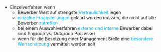 
- Einzelverfahren wenn 
	- Bewerber Wert auf strengste <span style="color:rgb(0, 176, 240)">Vertraulichkeit</span> legen
	- <span style="color:rgb(0, 176, 240)">einzelne Fragestellungen</span> geklärt werden müssen, die nicht auf alle Bewerber <span style="color:rgb(0, 176, 240)">zutreffen</span>
	- bei einem Auswahlverfahren <span style="color:rgb(0, 176, 240)">externe und interne</span> Bewerber dabei sind (Ingroup vs. Outgroup Prozesse)
	- wenn für die Besetzung einer Management Stelle eine <span style="color:rgb(0, 176, 240)">besondere Wertschätzung</span> vermittelt werden soll